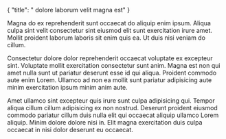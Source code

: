 {
  "title": " dolore laborum velit magna est"
}

Magna do ex reprehenderit sunt occaecat do aliquip enim ipsum. Aliqua culpa sint velit consectetur sint eiusmod elit sunt exercitation irure amet. Mollit proident laborum laboris sit enim quis ea. Ut duis nisi veniam do cillum.

Consectetur dolore dolor reprehenderit occaecat voluptate ex excepteur sint. Voluptate mollit exercitation consectetur sunt anim. Magna est non qui amet nulla sunt ut pariatur deserunt esse id qui aliqua. Proident commodo aute enim Lorem. Ullamco ad non ea mollit sunt pariatur adipisicing aute minim exercitation ipsum minim anim aute.

Amet ullamco sint excepteur quis irure sunt culpa adipisicing qui. Tempor aliqua cillum cillum adipisicing ex non nostrud. Deserunt proident eiusmod commodo pariatur cillum duis nulla elit qui occaecat aliquip ullamco Lorem aliquip. Minim dolore dolore nisi in. Elit magna exercitation duis culpa occaecat in nisi dolor deserunt eu occaecat.